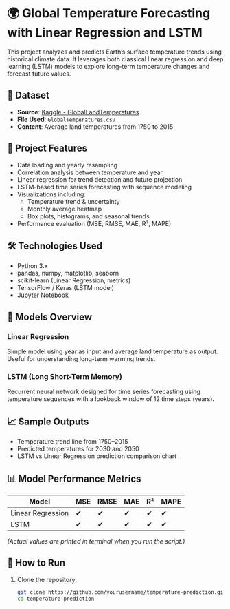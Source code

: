 # 🌍 Global Temperature Forecasting with Linear Regression and LSTM

This project analyzes and predicts Earth’s surface temperature trends using historical climate data. It leverages both classical linear regression and deep learning (LSTM) models to explore long-term temperature changes and forecast future values.

## 📁 Dataset

- **Source**: [Kaggle - GlobalLandTemperatures](https://www.kaggle.com/datasets/berkeleyearth/climate-change-earth-surface-temperature-data)
- **File Used**: `GlobalTemperatures.csv`
- **Content**: Average land temperatures from 1750 to 2015

## 📌 Project Features

- Data loading and yearly resampling
- Correlation analysis between temperature and year
- Linear regression for trend detection and future projection
- LSTM-based time series forecasting with sequence modeling
- Visualizations including:
  - Temperature trend & uncertainty
  - Monthly average heatmap
  - Box plots, histograms, and seasonal trends
- Performance evaluation (MSE, RMSE, MAE, R², MAPE)

## 🛠️ Technologies Used

- Python 3.x
- pandas, numpy, matplotlib, seaborn
- scikit-learn (Linear Regression, metrics)
- TensorFlow / Keras (LSTM model)
- Jupyter Notebook

## 🧠 Models Overview

### Linear Regression
Simple model using year as input and average land temperature as output. Useful for understanding long-term warming trends.

### LSTM (Long Short-Term Memory)
Recurrent neural network designed for time series forecasting using temperature sequences with a lookback window of 12 time steps (years).

## 📈 Sample Outputs

- Temperature trend line from 1750–2015
- Predicted temperatures for 2030 and 2050
- LSTM vs Linear Regression prediction comparison chart

## 📊 Model Performance Metrics

| Model              | MSE   | RMSE  | MAE   | R²    | MAPE  |
|-------------------|-------|-------|-------|-------|--------|
| Linear Regression | ✔     | ✔     | ✔     | ✔     | ✔      |
| LSTM              | ✔     | ✔     | ✔     | ✔     | ✔      |

_(Actual values are printed in terminal when you run the script.)_

## 🚀 How to Run

1. Clone the repository:
   ```bash
   git clone https://github.com/yourusername/temperature-prediction.git
   cd temperature-prediction
